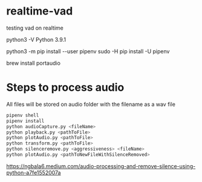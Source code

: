 # realtime-vad
testing vad on realtime

python3 -V
Python 3.9.1

python3 -m pip install --user pipenv
sudo -H pip install -U pipenv

brew install portaudio

# Steps to process audio
All files will be stored on audio folder with the filename as a wav file

```sh
pipenv shell
pipenv install 
python audioCapture.py <fileName>
python playback.py <pathToFile>
python plotAudio.py <pathToFile>
python transform.py <pathToFile>
python silenceremove.py <aggressiveness> <fileName>
python plotAudio.py <pathToNewFileWithSilenceRemoved>
```

https://ngbala6.medium.com/audio-processing-and-remove-silence-using-python-a7fe1552007a